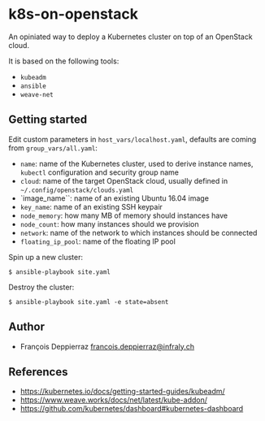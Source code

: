 k8s-on-openstack
================

An opiniated way to deploy a Kubernetes cluster on top of an OpenStack cloud.

It is based on the following tools:

  * `kubeadm`
  * `ansible`
  * `weave-net`

Getting started
---------------

Edit custom parameters in `host_vars/localhost.yaml`, defaults are coming from `group_vars/all.yaml`:

  * `name`: name of the Kubernetes cluster, used to derive instance names, `kubectl` configuration and security group name
  * `cloud`: name of the target OpenStack cloud, usually defined in `~/.config/openstack/clouds.yaml`
  * `image_name``: name of an existing Ubuntu 16.04 image 
  * `key_name`: name of an existing SSH keypair
  * `node_memory`: how many MB of memory should instances have
  * `node_count`: how many instances should we provision
  * `network`: name of the network to which instances should be connected
  * `floating_ip_pool`: name of the floating IP pool

Spin up a new cluster:

```console
$ ansible-playbook site.yaml
```

Destroy the cluster:

```console
$ ansible-playbook site.yaml -e state=absent
```

Author
------

  * François Deppierraz <francois.deppierraz@infraly.ch>

References
----------

  * https://kubernetes.io/docs/getting-started-guides/kubeadm/
  * https://www.weave.works/docs/net/latest/kube-addon/
  * https://github.com/kubernetes/dashboard#kubernetes-dashboard
